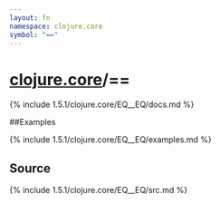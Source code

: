 ```yaml
---
layout: fn
namespace: clojure.core
symbol: "=="
---
```


# [clojure.core](../)/==

{% include 1.5.1/clojure.core/EQ__EQ/docs.md %}

##Examples

{% include 1.5.1/clojure.core/EQ__EQ/examples.md %}
## Source
{% include 1.5.1/clojure.core/EQ__EQ/src.md %}

